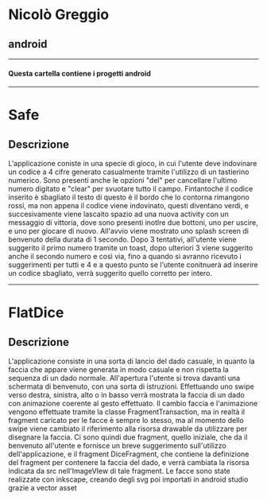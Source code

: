 # Nicolò Greggio
## android
---
#### Questa cartella contiene i progetti android

---
# Safe
## Descrizione
L'applicazione coniste in una specie di gioco, in cui l'utente deve indovinare un codice a 4 cifre generato casualmente tramite l'utilizzo di un tastierino numerico. Sono presenti anche le opzioni "del" per cancellare l'ultimo numero digitato e "clear" per svuotare tutto il campo.
Fintantoche il codice inserito è sbagliato il testo di questo è il bordo che lo contorna rimangono rossi, ma non appena il codice viene indovinato, questi diventano verdi, e succesivamente viene lascaito spazio ad una nuova activity con un messaggio di vittoria, dove sono presenti inotlre due bottoni, uno per uscire, e uno per giocare di nuovo. All'avvio viene mostrato uno splash screen di benvenuto della durata di 1 secondo.
Dopo 3 tentativi, all'utente viene suggerito il primo numero tramite un toast, dopo ulteriori 3 viene suggerito anche il secondo numero e così via, fino a quando si avranno ricevuto i suggerimenti per tutti e 4 e a questo punto se l'utente conitnuerà ad inserire un codice sbagliato, verrà suggerito quello corretto per intero.

---

# FlatDice
## Descrizione
L'applicazione consiste in una sorta di lancio del dado casuale, in quanto la faccia che appare viene generata in modo casuale e non rispetta la sequenza di un dado normale.
All'apertura l'utente si trova davanti una schermata di benvenuto, con una sorta di istruzioni. Effettuando uno swipe verso destra, sinistra, alto o in basso verrà mostrata la faccia di un dado con animazione coerente al gesto effettuato. Il cambio faccia e l'animazione vengono effettuate tramite la classe FragmentTransaction, ma in realtà il fragment caricato per le facce è sempre lo stesso, ma al momento dello swipe viene cambiato il riferimento alla risorsa drawable da utilizzare per disegnare la faccia. Ci sono quindi due fragment, quello iniziale, che da il benvenuto all'utente e fornisce un breve suggerimento sull'utilizzo dell'applicazione, e il fragment DiceFragment, che contiene la definizione del fragment per contenere la faccia del dado, e verrà cambiata la risorsa indicata da src nell'ImageVIew di tale fragment. Le facce sono state realizzate con inkscape, creando degli svg poi importati in android studio grazie a vector asset

